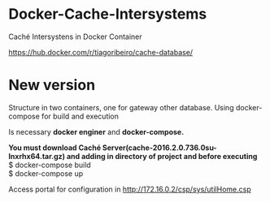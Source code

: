 # Docker-Cache-Intersystems
Caché Intersystens in Docker Container

https://hub.docker.com/r/tiagoribeiro/cache-database/

# New version
Structure in two containers, one for gateway other database.
Using docker-compose for build and execution

Is necessary **docker enginer** and **docker-compose.**

**You must download Caché Server(cache-2016.2.0.736.0su-lnxrhx64.tar.gz) and adding in directory of project and before executing**<br>
$ docker-compose build<br>
$ docker-compose up<br>

Access portal for configuration in http://172.16.0.2/csp/sys/utilHome.csp



